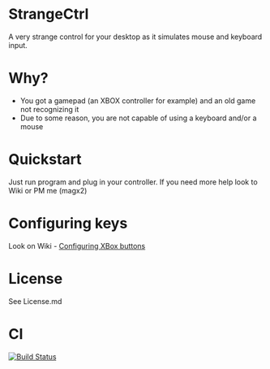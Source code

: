 StrangeCtrl
===========

A very strange control for your desktop as it simulates mouse and keyboard input.

Why?
====

* You got a gamepad (an XBOX controller for example) and an old game not recognizing it
* Due to some reason, you are not capable of using a keyboard and/or a mouse

Quickstart
==========
Just run program and plug in your controller. If you need more help look to Wiki or PM me (magx2)


Configuring keys
================================
Look on Wiki - [Configuring XBox buttons](wiki/Configuring-XBox-buttons)

License
=======

See License.md

CI
==
[![Build Status](https://travis-ci.org/magx2/StrangeCtrl.png?branch=master)](https://travis-ci.org/magx2/StrangeCtrl)
